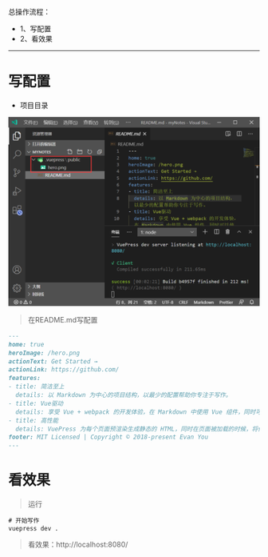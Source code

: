 总操作流程：
- 1、写配置
- 2、看效果

***

# 写配置

- 项目目录

![](image/1-1.png)

> 在README.md写配置

```md
---
home: true
heroImage: /hero.png
actionText: Get Started →
actionLink: https://github.com/
features:
- title: 简洁至上
  details: 以 Markdown 为中心的项目结构，以最少的配置帮助你专注于写作。
- title: Vue驱动
  details: 享受 Vue + webpack 的开发体验，在 Markdown 中使用 Vue 组件，同时可以使用 Vue 来开发自定义主题。
- title: 高性能
  details: VuePress 为每个页面预渲染生成静态的 HTML，同时在页面被加载的时候，将作为 SPA 运行。
footer: MIT Licensed | Copyright © 2018-present Evan You
---
```

# 看效果

> 运行

```shell
# 开始写作
vuepress dev .
```

> 看效果：http://localhost:8080/